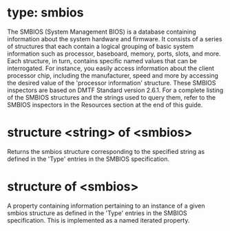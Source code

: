 # type: smbios

The SMBIOS (System Management BIOS) is a database containing information about the system hardware and firmware. It consists of a series of structures that each contain a logical grouping of basic system information such as processor, baseboard, memory, ports, slots, and more. Each structure, in turn, contains specific named values that can be interrogated. For instance, you easily access information about the client processor chip, including the manufacturer, speed and more by accessing the desired value of the &#39;processor information&#39; structure. These SMBIOS inspectors are based on DMTF Standard version 2.6.1. For a complete listing of the SMBIOS structures and the strings used to query them, refer to the SMBIOS inspectors in the Resources section at the end of this guide.

# structure &lt;string&gt; of &lt;smbios&gt;

Returns the smbios structure corresponding to the specified string as defined in the &#39;Type&#39; entries in the SMBIOS specification.

# structure of &lt;smbios&gt;

A property containing information pertaining to an instance of a given smbios structure as defined in the &#39;Type&#39; entries in the SMBIOS specification. This is implemented as a named iterated property.
